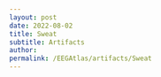 ```yaml
---
layout: post
date: 2022-08-02 
title: Sweat 
subtitle: Artifacts
author: 
permalink: /EEGAtlas/artifacts/Sweat
---
```



